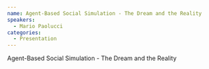 ```yaml
--- 
name: Agent-Based Social Simulation - The Dream and the Reality 
speakers: 
  - Mario Paolucci
categories:
  - Presentation
---
```


Agent-Based Social Simulation - The Dream and the Reality